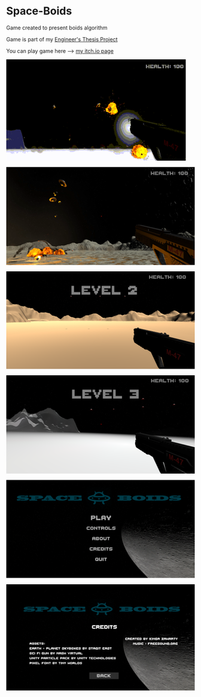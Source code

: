 # Space-Boids
Game created to present boids algorithm 

Game is part of my [Engineer's Thesis Project](https://github.com/containedx/Boid-Algorithm-In-Unity)

You can play game here --> [my itch.io page](https://containedx.itch.io/space-boids)

![](img/game.gif)

![](img/gamescene.png)

![](img/level2.png)

![](img/level3.png)

![](img/menu.png)

![](img/credits.png)
